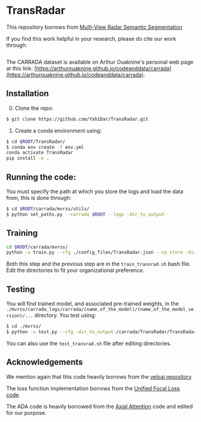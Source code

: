 # TransRadar


This repository borrows from [Multi-View Radar Semantic Segmentation](https://github.com/valeoai/MVRSS)

If you find this work helpful in your research, please do cite our work through:

```
```


The CARRADA dataset is available on Arthur Ouaknine's personal web page at this link: [https://arthurouaknine.github.io/codeanddata/carrada](https://arthurouaknine.github.io/codeanddata/carrada).


## Installation

0. Clone the repo:

```bash
$ git clone https://github.com/YahiDar/TransRadar.git
```

1. Create a conda environment using:

```bash
$ cd $ROOT/TransRadar/
$ conda env create -f env.yml
conda activate TransRadar
pip install -e .
```

## Running the code:

You must specify the path at which you store the logs and load the data from, this is done through:

```bash
$ cd $ROOT/carrada/mvrss/utils/
$ python set_paths.py --carrada $ROOT --logs -dir_to_output-
```

## Training

```bash
cd $ROOT/carrada/mvrss/ 
python -u train.py --cfg ./config_files/TransRadar.json --cp_store -dir_to_checkpoint_store-
```

Both this step and the previous step are in the ```train_transrad.sh``` bash file. Edit the directories to fit your organizational preference.

## Testing

You will find trained model, and associated pre-trained weights, in the ```./mvrss/carrada_logs/carrada/(name_of_the_model)/(name_of_the_model_version)/...``` directory. You test using:

```bash
$ cd ./mvrss/ 
$ python -u test.py --cfg -dir_to_output-/carrada/TransRadar/TransRadar_0/config.json
```

You can also use the ```test_transrad.sh``` file after editing directories.

## Acknowledgements

We mention again that this code heavily borrows from the [veloai repository](https://github.com/valeoai/MVRSS). 

The loss function implementation borrows from the [Unified Focal Loss code](https://github.com/mlyg/unified-focal-loss).

The ADA code is heavily borrowed from the [Axial Attention](https://github.com/lucidrains/axial-attention) code and edited for our purpose.


